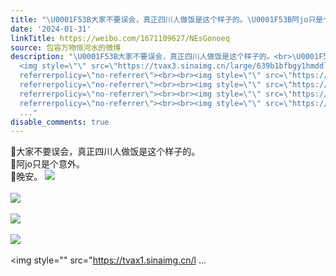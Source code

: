 ```yaml
---
title: "\U0001F53B大家不要误会，真正四川人做饭是这个样子的。\U0001F53B阿jo只是个意外。\U0001F53B晚安。 [图片][图片][图片][图片][图片][图片][图片][图片][图片][图片][图片][图片][..."
date: '2024-01-31'
linkTitle: https://weibo.com/1671109627/NEsGonoeq
source: 包容万物恒河水的微博
description: "\U0001F53B大家不要误会，真正四川人做饭是这个样子的。<br>\U0001F53B阿jo只是个意外。<br>\U0001F53B晚安。
  <img style=\"\" src=\"https://tvax3.sinaimg.cn/large/639b1bfbgy1hmddl314kvj23qy2tbhdv.jpg\"
  referrerpolicy=\"no-referrer\"><br><br><img style=\"\" src=\"https://tvax2.sinaimg.cn/large/639b1bfbgy1hmddl5jgacj24802tc7wm.jpg\"
  referrerpolicy=\"no-referrer\"><br><br><img style=\"\" src=\"https://tvax2.sinaimg.cn/large/639b1bfbgy1hmddl7p5hlj24802tc1l1.jpg\"
  referrerpolicy=\"no-referrer\"><br><br><img style=\"\" src=\"https://tvax2.sinaimg.cn/large/639b1bfbgy1hmddl1jaa6j23j32p7hdv.jpg\"
  referrerpolicy=\"no-referrer\"><br><br><img style=\"\" src=\"https://tvax1.sinaimg.cn/l
  ..."
disable_comments: true
---
```

🔻大家不要误会，真正四川人做饭是这个样子的。<br>🔻阿jo只是个意外。<br>🔻晚安。 <img style="" src="https://tvax3.sinaimg.cn/large/639b1bfbgy1hmddl314kvj23qy2tbhdv.jpg" referrerpolicy="no-referrer"><br><br><img style="" src="https://tvax2.sinaimg.cn/large/639b1bfbgy1hmddl5jgacj24802tc7wm.jpg" referrerpolicy="no-referrer"><br><br><img style="" src="https://tvax2.sinaimg.cn/large/639b1bfbgy1hmddl7p5hlj24802tc1l1.jpg" referrerpolicy="no-referrer"><br><br><img style="" src="https://tvax2.sinaimg.cn/large/639b1bfbgy1hmddl1jaa6j23j32p7hdv.jpg" referrerpolicy="no-referrer"><br><br><img style="" src="https://tvax1.sinaimg.cn/l ...